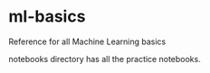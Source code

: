 # ml-basics
Reference for all Machine Learning basics

notebooks directory has all the practice notebooks.

